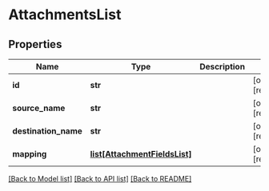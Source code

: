 # AttachmentsList

## Properties
Name | Type | Description | Notes
------------ | ------------- | ------------- | -------------
**id** | **str** |  | [optional] [readonly] 
**source_name** | **str** |  | [optional] [readonly] 
**destination_name** | **str** |  | [optional] [readonly] 
**mapping** | [**list[AttachmentFieldsList]**](AttachmentFieldsList.md) |  | [optional] [readonly] 

[[Back to Model list]](../README.md#documentation-for-models) [[Back to API list]](../README.md#documentation-for-api-endpoints) [[Back to README]](../README.md)


